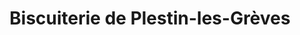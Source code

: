 ---
title: "Biscuiterie de Plestin-les-Grèves"
url: /plestin-les-greves/biscuiterie-de-plestin-les-greves/
shop: confiserie
---